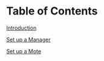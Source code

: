 Table of Contents
=================
[Introduction](#introduction)

[Set up a Manager](#set-up-a-manager)

[Set up a Mote](#set-up-a-mote)

